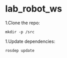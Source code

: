 # lab_robot_ws
1.Clone the repo:
```
mkdir -p /src
```
1.Update dependencies:
```
rosdep update
```
